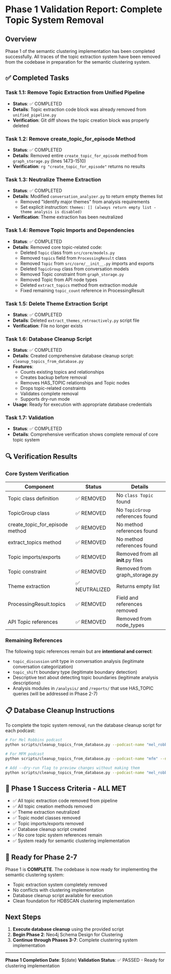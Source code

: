 # Phase 1 Validation Report: Complete Topic System Removal

## Overview
Phase 1 of the semantic clustering implementation has been completed successfully. All traces of the topic extraction system have been removed from the codebase in preparation for the semantic clustering system.

## ✅ Completed Tasks

### Task 1.1: Remove Topic Extraction from Unified Pipeline
- **Status**: ✅ COMPLETED
- **Details**: Topic extraction code block was already removed from `unified_pipeline.py`
- **Verification**: Git diff shows the topic creation block was properly deleted

### Task 1.2: Remove create_topic_for_episode Method
- **Status**: ✅ COMPLETED  
- **Details**: Removed entire `create_topic_for_episode` method from `graph_storage.py` (lines 1473-1510)
- **Verification**: `rg "create_topic_for_episode"` returns no results

### Task 1.3: Neutralize Theme Extraction
- **Status**: ✅ COMPLETED
- **Details**: Modified `conversation_analyzer.py` to return empty themes list
  - Removed "Identify major themes" from analysis requirements
  - Set explicit instruction: `themes: [] (always return empty list - theme analysis is disabled)`
- **Verification**: Theme extraction has been neutralized

### Task 1.4: Remove Topic Imports and Dependencies
- **Status**: ✅ COMPLETED
- **Details**: Removed core topic-related code:
  - Deleted `Topic` class from `src/core/models.py`
  - Removed `topics` field from `ProcessingResult` class
  - Removed `Topic` from `src/core/__init__.py` imports and exports
  - Deleted `TopicGroup` class from conversation models
  - Removed Topic constraint from `graph_storage.py`
  - Removed Topic from API node types
  - Deleted `extract_topics` method from extraction module
  - Fixed remaining `topic_count` reference in ProcessingResult

### Task 1.5: Delete Theme Extraction Script
- **Status**: ✅ COMPLETED
- **Details**: Deleted `extract_themes_retroactively.py` script file
- **Verification**: File no longer exists

### Task 1.6: Database Cleanup Script
- **Status**: ✅ COMPLETED
- **Details**: Created comprehensive database cleanup script: `cleanup_topics_from_database.py`
- **Features**:
  - Counts existing topics and relationships
  - Creates backup before removal
  - Removes HAS_TOPIC relationships and Topic nodes
  - Drops topic-related constraints
  - Validates complete removal
  - Supports dry-run mode
- **Usage**: Ready for execution with appropriate database credentials

### Task 1.7: Validation
- **Status**: ✅ COMPLETED
- **Details**: Comprehensive verification shows complete removal of core topic system

## 🔍 Verification Results

### Core System Verification
| Component | Status | Details |
|-----------|--------|---------|
| Topic class definition | ✅ REMOVED | No `class Topic` found |
| TopicGroup class | ✅ REMOVED | No `TopicGroup` references found |
| create_topic_for_episode method | ✅ REMOVED | No method references found |
| extract_topics method | ✅ REMOVED | No method references found |
| Topic imports/exports | ✅ REMOVED | Removed from all __init__.py files |
| Topic constraint | ✅ REMOVED | Removed from graph_storage.py |
| Theme extraction | ✅ NEUTRALIZED | Returns empty list |
| ProcessingResult.topics | ✅ REMOVED | Field and references removed |
| API Topic references | ✅ REMOVED | Removed from node_types |

### Remaining References
The following topic references remain but are **intentional and correct**:
- `topic_discussion` unit type in conversation analysis (legitimate conversation categorization)
- `topic_shift` boundary type (legitimate boundary detection)
- Descriptive text about detecting topic boundaries (legitimate analysis descriptions)
- Analysis modules in `/analysis/` and `/reports/` that use HAS_TOPIC queries (will be addressed in Phase 2-7)

## 📋 Database Cleanup Instructions

To complete the topic system removal, run the database cleanup script for each podcast:

```bash
# For Mel Robbins podcast
python scripts/cleanup_topics_from_database.py --podcast-name "mel_robbins" --neo4j-uri "neo4j://localhost:7687"

# For MFM podcast  
python scripts/cleanup_topics_from_database.py --podcast-name "mfm" --neo4j-uri "neo4j://localhost:7688"

# Add --dry-run flag to preview changes without making them
python scripts/cleanup_topics_from_database.py --podcast-name "mel_robbins" --neo4j-uri "neo4j://localhost:7687" --dry-run
```

## 🎯 Phase 1 Success Criteria - ALL MET

- ✅ All topic extraction code removed from pipeline
- ✅ All topic creation methods removed  
- ✅ Theme extraction neutralized
- ✅ Topic model classes removed
- ✅ Topic imports/exports removed
- ✅ Database cleanup script created
- ✅ No core topic system references remain
- ✅ System ready for semantic clustering implementation

## 🚀 Ready for Phase 2-7

Phase 1 is **COMPLETE**. The codebase is now ready for implementing the semantic clustering system:

- Topic extraction system completely removed
- No conflicts with clustering implementation
- Database cleanup script available for execution
- Clean foundation for HDBSCAN clustering implementation

## Next Steps

1. **Execute database cleanup** using the provided script
2. **Begin Phase 2**: Neo4j Schema Design for Clustering
3. **Continue through Phases 3-7**: Complete clustering system implementation

---

**Phase 1 Completion Date**: $(date)
**Validation Status**: ✅ PASSED - Ready for clustering implementation